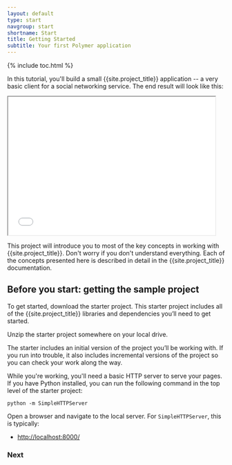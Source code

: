 ```yaml
---
layout: default
type: start
navgroup: start
shortname: Start
title: Getting Started
subtitle: Your first Polymer application 
---
```


<style>
#download-button {
    background: #4285f4;
    color: #fff;
    font-size: 18px;
    fill: #fff;
}

#download-button:hover {
    background: #2a56c6;
}

#download-button::shadow #ripple {
    color: #fff;
} 
</style>


{% include toc.html %}


In this tutorial, you'll build a small {{site.project_title}} application -- a very basic client for a social networking service. The end result will look like this:

<iframe class="running-app-frame" width="480" height="320" src="/samples/tutorial/finished/index.html">
</iframe>

This project will introduce you to most of the key concepts in working with {{site.project_title}}. Don't worry if you don't understand everything. Each of the concepts presented here is described in detail in the {{site.project_title}} documentation.

## Before you start: getting the sample project

To get started, download the starter project. This starter project includes all of the {{site.project_title}} libraries and dependencies you’ll need to get started.

<p layout horizontal center-justified>
<a href="https://github.com/Polymer/polymer-tutorial/archive/master.zip">
  <paper-button icon="file-download" id="download-button" label="Download Starter Project" raisedButton></paper-button>
</a>
</p>

Unzip the starter project somewhere on your local drive. 



The starter includes an initial version of the project you’ll be working with. If you run into trouble, it also includes incremental versions of the project so you can check your work along the way. 

While you're working, you'll need a basic HTTP server to serve your pages. If you have Python installed, you can run the following command in the top level of the starter project:

    python -m SimpleHTTPServer 

Open a browser and navigate to the local server. For `SimpleHTTPServer`, this is typically:

-    [http://localhost:8000/](http://localhost:8000/)

### Next

<a href="/docs/start/tutorial/step-1.html">
  <paper-button icon="arrow-forward" label="Step 1: Creating the app structure" raisedButton></paper-button>
</a>
